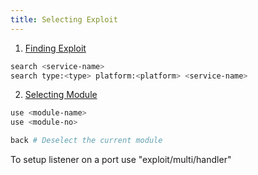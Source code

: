 ```yaml
---
title: Selecting Exploit
---
```


1. <u>Finding Exploit</u>

````bash
search <service-name>
search type:<type> platform:<platform> <service-name>
````

2. <u>Selecting Module</u>

````bash
use <module-name>
use <module-no>

back # Deselect the current module
````

To setup listener on a port use "exploit/multi/handler"